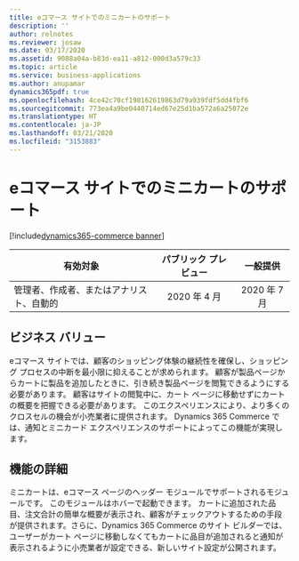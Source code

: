 ```yaml
---
title: eコマース サイトでのミニカートのサポート
description: ''
author: relnotes
ms.reviewer: josaw
ms.date: 03/17/2020
ms.assetid: 9088a04a-b83d-ea11-a812-000d3a579c33
ms.topic: article
ms.service: business-applications
ms.author: anupamar
dynamics365pdf: true
ms.openlocfilehash: 4ce42c70cf198162619863d79a939fdf5dd4fbf6
ms.sourcegitcommit: 773ea4a9be0440714ed67e25d1ba572a6a25072e
ms.translationtype: HT
ms.contentlocale: ja-JP
ms.lasthandoff: 03/21/2020
ms.locfileid: "3153883"
---
```

# <a name="support-for-mini-cart-on-e-commerce-site"></a>eコマース サイトでのミニカートのサポート
[!include[dynamics365-commerce banner](../includes/dynamics365-commerce.md)]

| 有効対象    |  パブリック プレビュー | 一般提供 | 
| ---------- | :----------: |:----------: |
|管理者、作成者、またはアナリスト、自動的|2020 年 4 月| 2020 年 7 月|


## <a name="business-value"></a>ビジネス バリュー
<!-- bv start -->
eコマース サイトでは、顧客のショッピング体験の継続性を確保し、ショッピング プロセスの中断を最小限に抑えることが求められます。 顧客が製品ページからカートに製品を追加したときに、引き続き製品ページを閲覧できるようにする必要があります。  顧客はサイトの閲覧中に、カート ページに移動せずにカートの概要を把握できる必要があります。 このエクスペリエンスにより、より多くのクロスセルの機会が小売業者に提供されます。 Dynamics 365 Commerce では、通知とミニカード エクスペリエンスのサポートによってこの機能が実現します。
<!-- bv end -->



## <a name="feature-details"></a>機能の詳細
<!--feature detail start -->
ミニカートは、eコマース ページのヘッダー モジュールでサポートされるモジュールです。 このモジュールはホバーで起動できます。 カートに追加された品目、注文合計の簡単な概要が表示され、顧客がチェックアウトするための手段が提供されます。さらに、Dynamics 365 Commerce のサイト ビルダーでは、ユーザーがカート ページに移動しなくてもカートに品目が追加されると通知が表示されるように小売業者が設定できる、新しいサイト設定が公開されます。
<!--feature detail end -->









